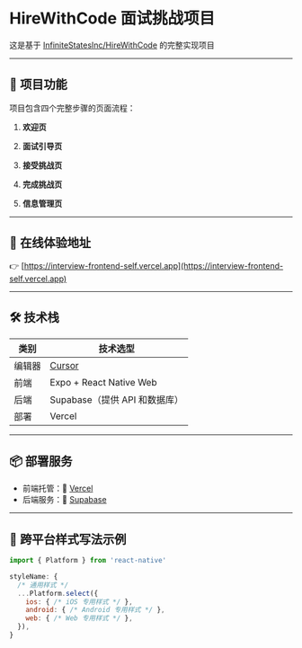 # HireWithCode 面试挑战项目

这是基于 [InfiniteStatesInc/HireWithCode](https://github.com/InfiniteStatesInc/HireWithCode) 的完整实现项目

---

## 🌟 项目功能

项目包含四个完整步骤的页面流程：

1. **欢迎页**  

2. **面试引导页**  

3. **接受挑战页**  

4. **完成挑战页**  

5. **信息管理页**  

---

## 🚀 在线体验地址

👉 [https://interview-frontend-self.vercel.app](https://interview-frontend-self.vercel.app)

---

## 🛠️ 技术栈

| 类别     | 技术选型             |
|----------|----------------------|
| 编辑器   | [Cursor](https://www.cursor.sh) |
| 前端     | Expo  + React Native Web |
| 后端     | Supabase（提供 API 和数据库） |
| 部署     | Vercel               |

---

## 📦 部署服务

- 前端托管：🔗 [Vercel](https://vercel.com)
- 后端服务：🔗 [Supabase](https://supabase.com)

---

## 📱 跨平台样式写法示例

```JavaScript
import { Platform } from 'react-native'

styleName: {
  /* 通用样式 */
  ...Platform.select({
    ios: { /* iOS 专用样式 */ },
    android: { /* Android 专用样式 */ },
    web: { /* Web 专用样式 */ },
  }),
}
